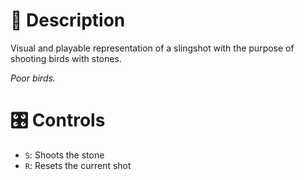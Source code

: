 <h1>📜 Description</h1>

Visual and playable representation of a slingshot with the purpose of shooting birds with stones.

_Poor birds._



<h1>🎛 Controls</h1>

- `S`: Shoots the stone
- `R`: Resets the current shot